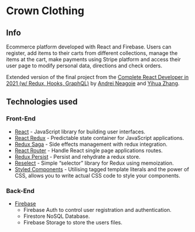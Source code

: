 # Crown Clothing

## Info

Ecommerce platform developed with React and Firebase. Users can register, add items to their carts from different collections, manage the items at the cart, make payments using Stripe platform and access their user page to modify personal data, directions and check orders.

Extended version of the final project from the [Complete React Developer in 2021 (w/ Redux, Hooks, GraphQL)](https://www.udemy.com/course/complete-react-developer-zero-to-mastery/) by [Andrei Neagoie](https://github.com/aneagoie) and [Yihua Zhang](https://github.com/ZhangMYihua).

## Technologies used

### Front-End

- [React](https://es.reactjs.org/) - JavaScript library for building user interfaces.
- [React Redux](https://react-redux.js.org/) - Predictable state container for JavaScript applications.
- [Redux Saga](https://redux-saga.js.org/) - Side effects management with redux integration.
- [React Router](https://reacttraining.com/react-router/) - Handle React single page applications routes.
- [Redux Persist](https://github.com/rt2zz/redux-persist) - Persist and rehydrate a redux store.
- [Reselect](https://github.com/reduxjs/reselect) - Simple “selector” library for Redux using memoization.
- [Styled Components](https://styled-components.com/) - Utilising tagged template literals and the power of CSS, allows you to write actual CSS code to style your components.

### Back-End

- [Firebase](https://firebase.google.com/)
  - Firebase Auth to control user registration and authentication.
  - Firestore NoSQL Database.
  - Firebase Storage to store the users files.
